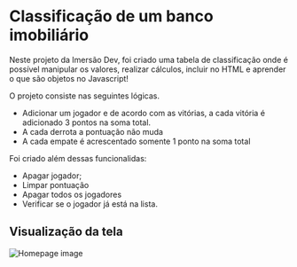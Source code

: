 # Classificação de um banco imobiliário

Neste projeto da Imersão Dev, foi criado uma tabela de classificação onde é possível manipular os valores, realizar cálculos, incluir no HTML e aprender o que são objetos no Javascript!

O projeto consiste nas seguintes lógicas.
- Adicionar um jogador e de acordo com as vitórias, a cada vitória é adicionado 3 pontos na soma total. 
- A cada derrota a pontuação não muda
- A cada empate é acrescentado somente 1 ponto na soma total

Foi criado além dessas funcionalidas:
- Apagar jogador;
- Limpar pontuação
- Apagar todos os jogadores
- Verificar se o jogador já está na lista.

## Visualização da tela

![Homepage image]("images/tela.jpeg")